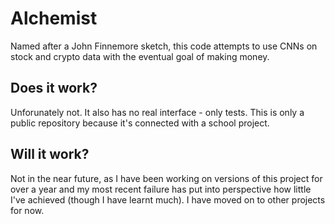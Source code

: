 # Alchemist
Named after a John Finnemore sketch, this code attempts to use CNNs on stock and crypto data with the eventual goal of making money.


## Does it work?
Unforunately not. It also has no real interface - only tests. This is only a public repository because it's connected with a school project.


## Will it work?
Not in the near future, as I have been working on versions of this project for over a year and my most recent failure has put into perspective how little I've achieved (though I have learnt much). I have moved on to other projects for now.

